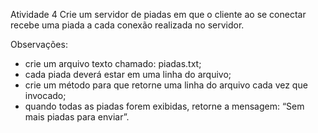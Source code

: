 Atividade 4
Crie um servidor de piadas em que o cliente ao se conectar recebe uma piada a cada conexão realizada no servidor.

Observações:
- crie um arquivo texto chamado: piadas.txt;
- cada piada deverá estar em uma linha do arquivo;
- crie um método para que retorne uma linha do arquivo cada vez que invocado;
- quando todas as piadas forem exibidas, retorne a mensagem: “Sem mais piadas para enviar”.
